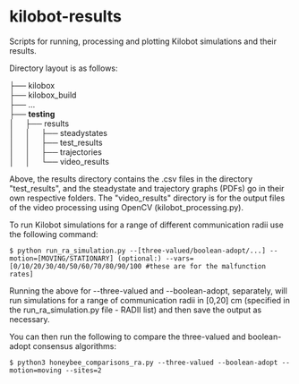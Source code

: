 # kilobot-results
Scripts for running, processing and plotting Kilobot simulations and their results.


Directory layout is as follows:

├── kilobox\
├── kilobox_build\
├── ...\
├── **testing**\
│     ├── results\
│     │     ├── steadystates\
│     │     ├── test_results\
│     │     ├── trajectories\
│     │     └── video_results

Above, the results directory contains the .csv files in the directory "test_results", and the steadystate and trajectory graphs (PDFs) go in their own respective folders. The "video_results" directory is for the output files of the video processing using OpenCV (kilobot_processing.py).

To run Kilobot simulations for a range of different communication radii use the following command:

```shell
$ python run_ra_simulation.py --[three-valued/boolean-adopt/...] --motion=[MOVING/STATIONARY] (optional:) --vars=[0/10/20/30/40/50/60/70/80/90/100 #these are for the malfunction rates]
```

Running the above for --three-valued and --boolean-adopt, separately, will run simulations for a range of communication radii in [0,20] cm (specified in the run_ra_simulation.py file - RADII list) and then save the output as necessary.

You can then run the following to compare the three-valued and boolean-adopt consensus algorithms:

```shell
$ python3 honeybee_comparisons_ra.py --three-valued --boolean-adopt --motion=moving --sites=2
```
